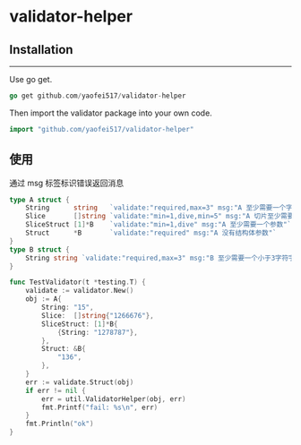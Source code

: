 # validator-helper

## Installation

---

Use go get.

```go
go get github.com/yaofei517/validator-helper
```

Then import the validator package into your own code.

```go
import "github.com/yaofei517/validator-helper"
```

## 使用

通过 msg 标签标识错误返回消息

```go
type A struct {
	String      string   `validate:"required,max=3" msg:"A 至少需要一个字符串"`
	Slice       []string `validate:"min=1,dive,min=5" msg:"A 切片至少需要一个大于5字符的字符串"`
	SliceStruct [1]*B    `validate:"min=1,dive" msg:"A 至少需要一个参数"`
	Struct      *B       `validate:"required" msg:"A 没有结构体参数"`
}
type B struct {
	String string `validate:"required,max=3" msg:"B 至少需要一个小于3字符字符串"`
}

func TestValidator(t *testing.T) {
	validate := validator.New()
	obj := A{
		String: "15",
		Slice:  []string{"1266676"},
		SliceStruct: [1]*B{
			{String: "1278787"},
		},
		Struct: &B{
			"136",
		},
	}
	err := validate.Struct(obj)
	if err != nil {
		err = util.ValidatorHelper(obj, err)
		fmt.Printf("fail: %s\n", err)
	}
	fmt.Println("ok")
}

```
